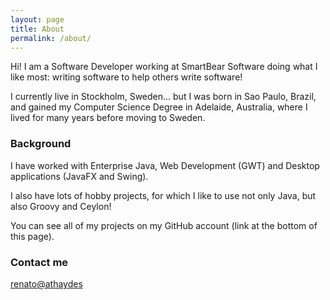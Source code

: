 ```yaml
---
layout: page
title: About
permalink: /about/
---
```


Hi! I am a Software Developer working at SmartBear Software doing what I like most: writing software
to help others write software!

I currently live in Stockholm, Sweden... but I was born in Sao Paulo, Brazil, and gained my Computer Science
Degree in Adelaide, Australia, where I lived for many years before moving to Sweden.

### Background

I have worked with Enterprise Java, Web Development (GWT) and Desktop applications (JavaFX and Swing).
 
I also have lots of hobby projects, for which I like to use not only Java, but also Groovy and Ceylon!

You can see all of my projects on my GitHub account (link at the bottom of this page).

### Contact me

[renato@athaydes](mailto:renato@athaydes.com)
